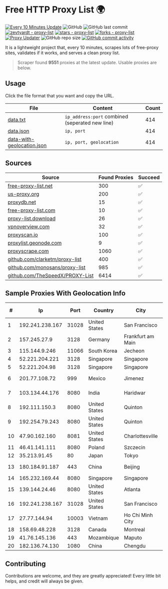 
# Free HTTP Proxy List 🌍

[![Every 10 Minutes Update](https://github.com/mertguvencli/http-proxy-list/actions/workflows/main.yml/badge.svg?branch=main)](https://github.com/mertguvencli/http-proxy-list/actions/workflows/main.yml)
![GitHub](https://img.shields.io/github/license/mertguvencli/http-proxy-list)
![GitHub last commit](https://img.shields.io/github/last-commit/mertguvencli/http-proxy-list)
[![zevtyardt - proxy-list](https://img.shields.io/static/v1?label=zevtyardt&message=proxy-list&color=blue&logo=github)](https://github.com/zevtyardt/proxy-list "Go to GitHub repo")
[![stars - proxy-list](https://img.shields.io/github/stars/zevtyardt/proxy-list?style=social)](https://github.com/zevtyardt/proxy-list)
[![forks - proxy-list](https://img.shields.io/github/forks/zevtyardt/proxy-list?style=social)](https://github.com/zevtyardt/proxy-list)
[![Proxy Updater](https://github.com/zevtyardt/proxy-list/workflows/Proxy%20Updater/badge.svg)](https://github.com/zevtyardt/proxy-list/actions?query=workflow:"Proxy+Updater")
![GitHub repo size](https://img.shields.io/github/repo-size/zevtyardt/proxy-list)
[![GitHub commit activity](https://img.shields.io/github/commit-activity/m/zevtyardt/proxy-list?logo=commits)](https://github.com/zevtyardt/proxy-list/commits/main)

It is a lightweight project that, every 10 minutes, scrapes lots of free-proxy sites, validates if it works, and serves a clean proxy list.

> Scraper found **9551** proxies at the latest update. Usable proxies are below.

## Usage

Click the file format that you want and copy the URL.

|File|Content|Count|
|----|-------|-----|
|[data.txt](https://raw.githubusercontent.com/mertguvencli/http-proxy-list/main/proxy-list/data.txt)|`ip_address:port` combined (seperated new line)|414|
|[data.json](https://raw.githubusercontent.com/mertguvencli/http-proxy-list/main/proxy-list/data.json)|`ip, port`|414|
|[data-with-geolocation.json](https://raw.githubusercontent.com/mertguvencli/http-proxy-list/main/proxy-list/data-with-geolocation.json)|`ip, port, geolocation`|414|

## Sources

|Source|Found Proxies|Succeed|
|------|-------------|-------|
|[free-proxy-list.net](https://free-proxy-list.net)|300|✅|
|[us-proxy.org](https://www.us-proxy.org)|200|✅|
|[proxydb.net](http://proxydb.net)|15|✅|
|[free-proxy-list.com](https://free-proxy-list.com/?page=&port=&type%5B%5D=http&type%5B%5D=https&up_time=0&search=Search)|10|✅|
|[proxy-list.download](https://www.proxy-list.download/HTTP)|26|✅|
|[vpnoverview.com](https://vpnoverview.com/privacy/anonymous-browsing/free-proxy-servers)|32|✅|
|[proxyscan.io](https://www.proxyscan.io)|100|✅|
|[proxylist.geonode.com](https://proxylist.geonode.com/api/proxy-list?limit=300&page=1&sort_by=lastChecked&sort_type=desc&protocols=http,https)|9|✅|
|[proxyscrape.com](https://api.proxyscrape.com/v2/?request=displayproxies&protocol=http&timeout=10000&country=all&ssl=all&anonymity=all)|1060|✅|
|[github.com/clarketm/proxy-list](https://raw.githubusercontent.com/clarketm/proxy-list/master/proxy-list-raw.txt)|400|✅|
|[github.com/monosans/proxy-list](https://raw.githubusercontent.com/monosans/proxy-list/main/proxies/http.txt)|985|✅|
|[github.com/TheSpeedX/PROXY-List](https://raw.githubusercontent.com/TheSpeedX/PROXY-List/master/http.txt)|6414|✅|


## Sample Proxies With Geolocation Info

|#|Ip|Port|Country|City|Internet Service Provider|
|-|--|----|-------|----|-------------------------|
|1|192.241.238.167|31028|United States|San Francisco|DigitalOcean, LLC|
|2|157.245.27.9|3128|Germany|Frankfurt am Main|DigitalOcean, LLC|
|3|115.144.9.246|11066|South Korea|Jecheon|Korea Telecom|
|4|52.221.204.221|3128|Singapore|Singapore|Amazon.com, Inc.|
|5|52.221.204.98|3128|Singapore|Singapore|Amazon.com, Inc.|
|6|201.77.108.72|999|Mexico|Jimenez|Nidix Networks S.a. De C.V.|
|7|103.134.44.176|8080|India|Haridwar|Countrylink Communiction Pvt Ltd|
|8|192.111.150.3|8080|United States|Quinton|Centrilogic|
|9|192.254.79.243|8080|United States|Quinton|Centrilogic|
|10|47.90.162.160|8081|United States|Charlottesville|Alibaba.com LLC|
|11|46.41.141.111|8080|Poland|Szczecin|home.pl network|
|12|35.213.91.45|80|Japan|Tokyo|Google LLC|
|13|180.184.91.187|443|China|Beijing|Beijing Volcano Engine Technology Co., Ltd.|
|14|165.232.169.44|8080|Singapore|Singapore|DigitalOcean, LLC|
|15|139.144.24.46|8080|United States|Atlanta|Akamai Technologies, Inc.|
|16|192.241.238.167|31028|United States|San Francisco|DigitalOcean, LLC|
|17|27.77.144.94|10003|Vietnam|Ho Chi Minh City|Newass2011xDSLHCMC|
|18|158.69.48.228|3128|Canada|Montreal|OVH SAS|
|19|41.76.145.136|443|Mozambique|Maputo|VM  S.A|
|20|182.136.74.130|1080|China|Chengdu|Chinanet|



## Contributing

Contributions are welcome, and they are greatly appreciated! Every
little bit helps, and credit will always be given.

